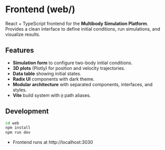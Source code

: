 # Frontend (web/)

React + TypeScript frontend for the **Multibody Simulation Platform**.  
Provides a clean interface to define initial conditions, run simulations, and visualize results.

## Features

- **Simulation form** to configure two-body initial conditions.
- **3D plots** (Plotly) for position and velocity trajectories.
- **Data table** showing initial states.
- **Radix UI** components with dark theme.
- **Modular architecture** with separated components, interfaces, and styles.
- **Vite** build system with `@` path aliases.

## Development

```bash
cd web
npm install
npm run dev
```
- Frontend runs at http://localhost:3030
